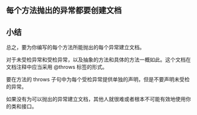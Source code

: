 ## 每个方法抛出的异常都要创建文档


## 小结

总之，要为你编写的每个方法所能抛出的每个异常建立文档。

对于未受检异常和受检异常，以及抽象的方法和具体的方法一概如此。这个文档在文档注释中应当采用 @throws 标签的形式。

要在方法的 throws 子句中为每个受检异常提供单独的声明，但是不要声明未受检的异常。

如果没有为可以抛出的异常建立文档，其他人就很难或者根本不可能有效地使用你的类和接口。